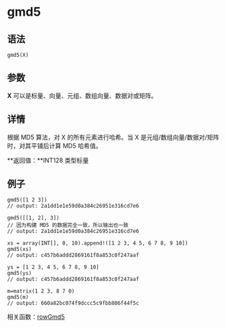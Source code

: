 # gmd5

## 语法

`gmd5(X)`

## 参数

**X** 可以是标量、向量、元组、数组向量、数据对或矩阵。

## 详情

根据 MD5 算法，对 X 的所有元素进行哈希。当 X 是元组/数组向量/数据对/矩阵时，对其平铺后计算 MD5 哈希值。

**返回值：**INT128 类型标量

## 例子

```
gmd5([1 2 3])
// output: 2a1dd1e1e59d0a384c26951e316cd7e6

gmd5([[1, 2], 3])
// 因为构建 MD5 的数据完全一致，所以输出也一致
// output: 2a1dd1e1e59d0a384c26951e316cd7e6

xs = array(INT[], 0, 10).append!([1 2 3, 4 5, 6 7 8, 9 10])
gmd5(xs)
// output: c457b6addd2869161f8a853c0f247aaf

ys = [1 2 3, 4 5, 6 7 8, 9 10]
gmd5(ys)
// output: c457b6addd2869161f8a853c0f247aaf

m=matrix(1 2 3, 8 7 0)
gmd5(m)
// output: 660a82bc074f9dccc5c9fbb806f44f5c
```

相关函数：[rowGmd5](../r/rowgmd5.html)

